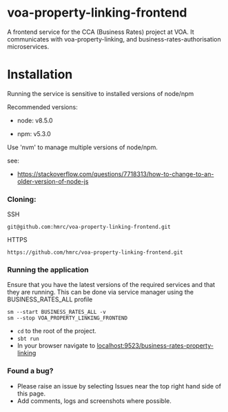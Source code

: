 voa-property-linking-frontend 
=============
A frontend service for the CCA (Business Rates) project at VOA. It communicates with voa-property-linking, and business-rates-authorisation microservices.
 
# Installation
Running the service is sensitive to installed versions of node/npm

Recommended versions:
* node: v8.5.0
  
* npm: v5.3.0 
  
Use 'nvm' to manage multiple versions of node/npm.

see:
* https://stackoverflow.com/questions/7718313/how-to-change-to-an-older-version-of-node-js
### Cloning:

SSH
```
git@github.com:hmrc/voa-property-linking-frontend.git
```
HTTPS
```
https://github.com/hmrc/voa-property-linking-frontend.git
```
### Running the application

Ensure that you have the latest versions of the required services and that they are running. This can be done via service manager using the BUSINESS_RATES_ALL profile
```
sm --start BUSINESS_RATES_ALL -v
sm --stop VOA_PROPERTY_LINKING_FRONTEND
```
* `cd` to the root of the project.
* `sbt run`
* In your browser navigate to [localhost:9523/business-rates-property-linking](http://localhost:9523/business-rates-property-linking)


### Found a bug?

* Please raise an issue by selecting Issues near the top right hand side of this page.
* Add comments, logs and screenshots where possible.
